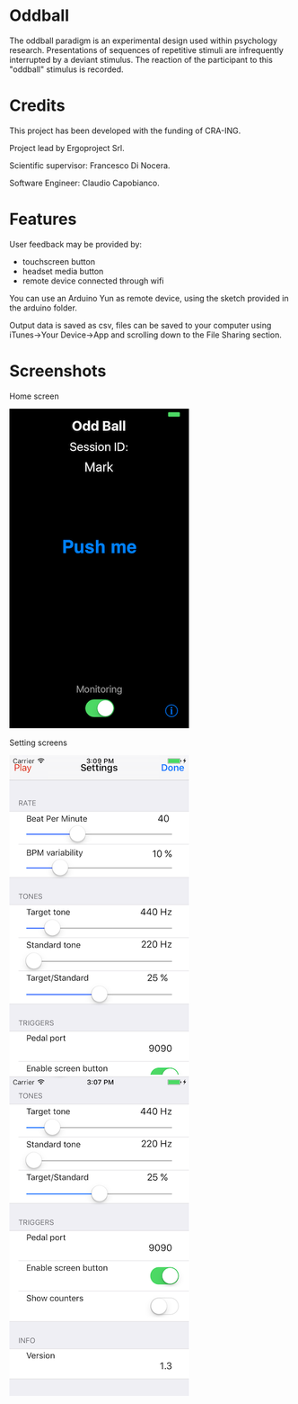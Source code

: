 # Oddball
The oddball paradigm is an experimental design used within psychology research. Presentations of sequences of repetitive stimuli are infrequently interrupted by a deviant stimulus. The reaction of the participant to this "oddball" stimulus is recorded.

# Credits
This project has been developed with the funding of CRA-ING.

Project lead by Ergoproject Srl.

Scientific supervisor: Francesco Di Nocera.

Software Engineer: Claudio Capobianco.

# Features
User feedback may be provided by:
- touchscreen button
- headset media button
- remote device connected through wifi

You can use an Arduino Yun as remote device, using the sketch provided in the arduino folder.

Output data is saved as csv, files can be saved to your computer using iTunes->Your Device->App and scrolling down to the File Sharing section.

# Screenshots
Home screen

![](https://github.com/theskinnerbox/oddball/blob/develop/screenshots/iphone5-home-on-low.png)

Setting screens

![](https://github.com/theskinnerbox/oddball/blob/develop/screenshots/iphone5-settings-1-low.png)
![](https://github.com/theskinnerbox/oddball/blob/develop/screenshots/iphone5-settings-2-low.png)
